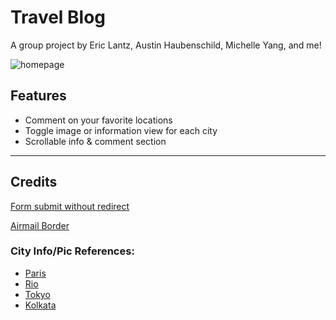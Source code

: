 
# Travel Blog

A group project by Eric Lantz, Austin Haubenschild, Michelle Yang, and me!

![homepage](https://i.imgur.com/WpOWnGh.png)


## Features
- Comment on your favorite locations
- Toggle image or information view for each city
- Scrollable info & comment section


***
## Credits


[Form submit without redirect](https://stackoverflow.com/questions/27136349/submitting-an-html-form-without-opening-a-new-window)

[Airmail Border](https://codepen.io/danichk/pen/KdorYJ)

### City Info/Pic References:
- [Paris](https://en.wikipedia.org/wiki/Paris)
- [Rio](https://en.wikipedia.org/wiki/Rio_de_Janeiro)
- [Tokyo](https://en.wikipedia.org/wiki/Tokyo)
- [Kolkata](https://en.wikipedia.org/wiki/Kolkata)
